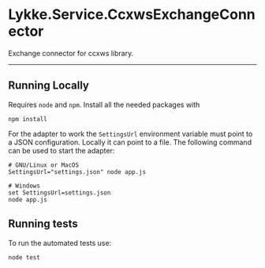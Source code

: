 # Lykke.Service.CcxwsExchangeConnector

Exchange connector for ccxws library.

---

## Running Locally

Requires `node` and `npm`. Install all the needed packages with

```
npm install
```

For the adapter to work the `SettingsUrl` environment variable must point to a
JSON configuration. Locally it can point to a file. The following command can be
used to start the adapter:

```
# GNU/Linux or MacOS
SettingsUrl="settings.json" node app.js
```

```
# Windows
set SettingsUrl=settings.json
node app.js
```

## Running tests

To run the automated tests use:

```
node test
```
